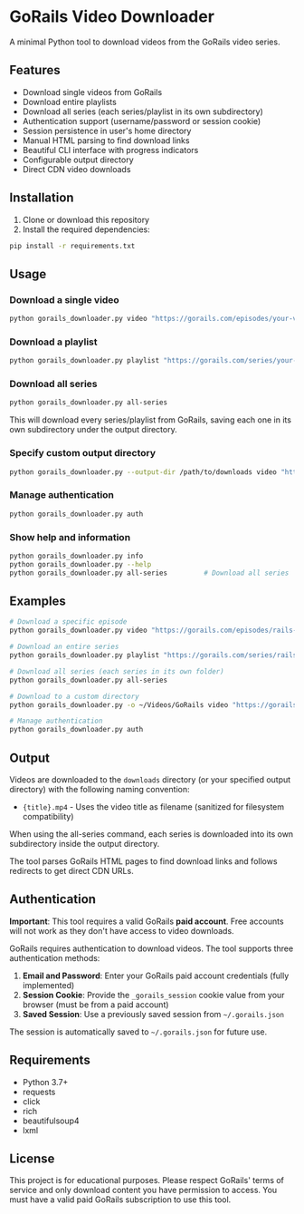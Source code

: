 # GoRails Video Downloader

A minimal Python tool to download videos from the GoRails video series.

## Features

- Download single videos from GoRails
- Download entire playlists
- Download all series (each series/playlist in its own subdirectory)
- Authentication support (username/password or session cookie)
- Session persistence in user's home directory
- Manual HTML parsing to find download links
- Beautiful CLI interface with progress indicators
- Configurable output directory
- Direct CDN video downloads

## Installation

1. Clone or download this repository
2. Install the required dependencies:

```bash
pip install -r requirements.txt
```

## Usage

### Download a single video

```bash
python gorails_downloader.py video "https://gorails.com/episodes/your-video-url"
```

### Download a playlist

```bash
python gorails_downloader.py playlist "https://gorails.com/series/your-series-url"
```

### Download all series

```bash
python gorails_downloader.py all-series
```
This will download every series/playlist from GoRails, saving each one in its own subdirectory under the output directory.

### Specify custom output directory

```bash
python gorails_downloader.py --output-dir /path/to/downloads video "https://gorails.com/episodes/your-video-url"
```

### Manage authentication

```bash
python gorails_downloader.py auth
```

### Show help and information

```bash
python gorails_downloader.py info
python gorails_downloader.py --help
python gorails_downloader.py all-series         # Download all series
```

## Examples

```bash
# Download a specific episode
python gorails_downloader.py video "https://gorails.com/episodes/rails-7-hotwire-turbo-streams"

# Download an entire series
python gorails_downloader.py playlist "https://gorails.com/series/rails-7-hotwire"

# Download all series (each series in its own folder)
python gorails_downloader.py all-series

# Download to a custom directory
python gorails_downloader.py -o ~/Videos/GoRails video "https://gorails.com/episodes/rails-7-hotwire-turbo-streams"

# Manage authentication
python gorails_downloader.py auth
```

## Output

Videos are downloaded to the `downloads` directory (or your specified output directory) with the following naming convention:
- `{title}.mp4` - Uses the video title as filename (sanitized for filesystem compatibility)

When using the all-series command, each series is downloaded into its own subdirectory inside the output directory.

The tool parses GoRails HTML pages to find download links and follows redirects to get direct CDN URLs.

## Authentication

**Important**: This tool requires a valid GoRails **paid account**. Free accounts will not work as they don't have access to video downloads.

GoRails requires authentication to download videos. The tool supports three authentication methods:

1. **Email and Password**: Enter your GoRails paid account credentials (fully implemented)
2. **Session Cookie**: Provide the `_gorails_session` cookie value from your browser (must be from a paid account)
3. **Saved Session**: Use a previously saved session from `~/.gorails.json`

The session is automatically saved to `~/.gorails.json` for future use.

## Requirements

- Python 3.7+
- requests
- click
- rich
- beautifulsoup4
- lxml

## License

This project is for educational purposes. Please respect GoRails' terms of service and only download content you have permission to access. You must have a valid paid GoRails subscription to use this tool. 
